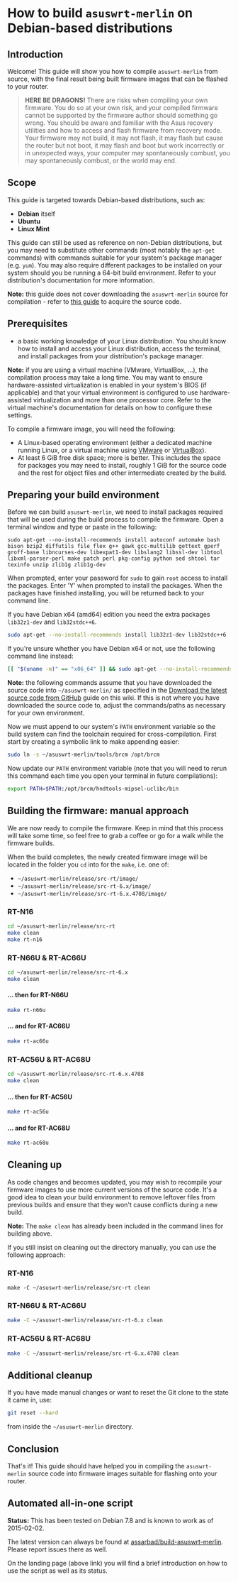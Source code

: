 # How to build `asuswrt-merlin` on Debian-based distributions

## Introduction

Welcome! This guide will show you how to compile `asuswrt-merlin` from source, with the final result being built firmware images that can be flashed to your router.

> **HERE BE DRAGONS!** There are risks when compiling your own firmware. You do so at your own risk, and your compiled firmware cannot be supported by the firmware author should something go wrong. You should be aware and familiar with the Asus recovery utilities and how to access and flash firmware from recovery mode. Your firmware may not build, it may not flash, it may flash but cause the router but not boot, it may flash and boot but work incorrectly or in unexpected ways, your computer may spontaneously combust, you may spontaneously combust, or the world may end.

## Scope

This guide is targeted towards Debian-based distributions, such as:

* **Debian** itself
* **Ubuntu**
* **Linux Mint**

This guide can still be used as reference on non-Debian distributions, but you may need to substitute other commands (most notably the `apt-get` commands) with commands suitable for your system's package manager (e.g. `yum`). You may also require different packages to be installed on your system should you be running a 64-bit build environment. Refer to your distribution's documentation for more information.

**Note:** this guide does not cover downloading the `asuswrt-merlin` source for compilation - refer to [this guide](/RMerl/asuswrt-merlin/wiki/Download-the-latest-source-code-from-GitHub) to acquire the source code.

## Prerequisites

* a basic working knowledge of your Linux distribution. You should know how to install and access your Linux distribution, access the terminal, and install packages from your distribution's package manager.

**Note:** if you are using a virtual machine (VMware, VirtualBox, ...), the compilation process may take a long time. You may want to ensure hardware-assisted virtualization is enabled in your system's BIOS (if applicable) and that your virtual environment is configured to use hardware-assisted virtualization and more than one processor core. Refer to the virtual machine's documentation for details on how to configure these settings.

To compile a firmware image, you will need the following:

* A Linux-based operating environment (either a dedicated machine running Linux, or a virtual machine using [VMware](http://www.vmware.com) or [VirtualBox](https://www.virtualbox.org/)).
* At least 6 GiB free disk space; more is better. This includes the space for packages you may need to install, roughly 1 GiB for the source code and the rest for object files and other intermediate created by the build.

## Preparing your build environment

Before we can build `asuswrt-merlin`, we need to install packages required that will be used during the build process to compile the firmware. Open a terminal window and type or paste in the following:

    sudo apt-get --no-install-recommends install autoconf automake bash bison bzip2 diffutils file flex g++ gawk gcc-multilib gettext gperf groff-base libncurses-dev libexpat1-dev libslang2 libssl-dev libtool libxml-parser-perl make patch perl pkg-config python sed shtool tar texinfo unzip zlib1g zlib1g-dev

When prompted, enter your password for `sudo` to gain `root` access to install the packages. Enter 'Y' when prompted to install the packages. When the packages have finished installing, you will be returned back to your command line.

If you have Debian x64 (amd64) edition you need the extra packages `lib32z1-dev` and `lib32stdc++6`.

```bash
sudo apt-get --no-install-recommends install lib32z1-dev lib32stdc++6
```

If you're unsure whether you have Debian x64 or not, use the following command line instead:

```bash
[[ "$(uname -m)" == "x86_64" ]] && sudo apt-get --no-install-recommends install lib32z1-dev lib32stdc++6
```

**Note:** the following commands assume that you have downloaded the source code into `~/asuswrt-merlin/` as specified in the [Download the latest source code from GitHub](https://github.com/RMerl/asuswrt-merlin/wiki/Download-the-latest-source-code-from-GitHub) guide on this wiki. If this is not where you have downloaded the source code to, adjust the commands/paths as necessary for your own environment.

Now we must append to our system's `PATH` environment variable so the build system can find the toolchain required for cross-compilation. First start by creating a symbolic link to make appending easier:

```bash
sudo ln -s ~/asuswrt-merlin/tools/brcm /opt/brcm
```

Now update our `PATH` environment variable (note that you will need to rerun this command each time you open your terminal in future compilations):

```bash
export PATH=$PATH:/opt/brcm/hndtools-mipsel-uclibc/bin
```

## Building the firmware: manual approach

We are now ready to compile the firmware. Keep in mind that this process will take some time, so feel free to grab a coffee or go for a walk while the firmware builds.

When the build completes, the newly created firmware image will be located in the folder you `cd` into for the `make`, i.e. one of:

* `~/asuswrt-merlin/release/src-rt/image/`
* `~/asuswrt-merlin/release/src-rt-6.x/image/`
* `~/asuswrt-merlin/release/src-rt-6.x.4708/image/`

### RT-N16

```bash
cd ~/asuswrt-merlin/release/src-rt
make clean
make rt-n16
```

### RT-N66U & RT-AC66U

```bash
cd ~/asuswrt-merlin/release/src-rt-6.x
make clean
```

#### ... then for RT-N66U

```bash
make rt-n66u
```

#### ... and for RT-AC66U

```bash
make rt-ac66u
```

### RT-AC56U & RT-AC68U

```bash
cd ~/asuswrt-merlin/release/src-rt-6.x.4708
make clean
```

#### ... then for RT-AC56U

```bash
make rt-ac56u
```
#### ... and for RT-AC68U

```bash
make rt-ac68u
```

## Cleaning up

As code changes and becomes updated, you may wish to recompile your firmware images to use more current versions of the source code. It's a good idea to clean your build environment to remove leftover files from previous builds and ensure that they won't cause conflicts during a new build.

**Note:** The `make clean` has already been included in the command lines for building above.

If you still insist on cleaning out the directory manually, you can use the following approach:

### RT-N16

```
make -C ~/asuswrt-merlin/release/src-rt clean
```

### RT-N66U & RT-AC66U

```bash
make -C ~/asuswrt-merlin/release/src-rt-6.x clean
```

### RT-AC56U & RT-AC68U

```bash
make -C ~/asuswrt-merlin/release/src-rt-6.x.4708 clean
```

## Additional cleanup

If you have made manual changes or want to reset the Git clone to the state it came in, use:

```bash
git reset --hard
```

from inside the `~/asuswrt-merlin` directory.

## Conclusion

That's it! This guide should have helped you in compiling the `asuswrt-merlin` source code into firmware images suitable for flashing onto your router.

## Automated all-in-one script

**Status:** This has been tested on Debian 7.8 and is known to work as of 2015-02-02.

The latest version can always be found at [assarbad/build-asuswrt-merlin](https://github.com/assarbad/build-asuswrt-merlin). Please report issues there as well.

On the landing page (above link) you will find a brief introduction on how to use the script as well as its status.